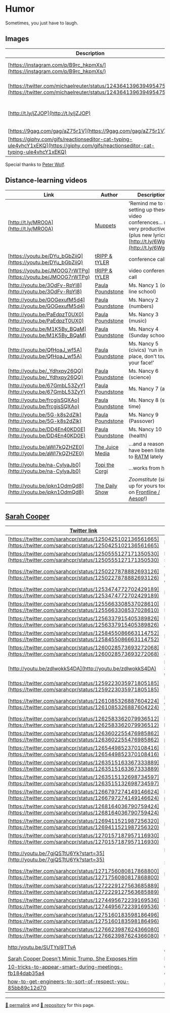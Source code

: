 # Humor

Sometimes, you just have to laugh.

## Images

| Description | Link |
| -- | -- |
| [https://instagram.com/p/B9rc_hkpmXs/](https://instagram.com/p/B9rc_hkpmXs/) | Sisyphus works from home |
| [https://twitter.com/michaelreuter/status/1243641396394954755/](https://twitter.com/michaelreuter/status/1243641396394954755) |  A proliferation of exponentiation |
| [http://t.ly/jZJOP](http://t.ly/jZJOP) | Zoom meeting: audio only v. with video |
| [https://9gag.com/gag/aZ75r1V](https://9gag.com/gag/aZ75r1V) | van Gogh |
| [https://giphy.com/gifs/reactionseditor-cat-typing-ule4vhcY1xEKQ](https://giphy.com/gifs/reactionseditor-cat-typing-ule4vhcY1xEKQ) | At the computer |

Special thanks to [Peter Wolf](https://www.facebook.com/peter.wolf.75839923).

## Distance-learning videos

| Link | Author | Description |
| -- | -- | -- |
| [http://t.ly/MRO0A](http://t.ly/MRO0A) | [Muppets](https://muppets.disney.com/) | 'Remind me to stop setting up these video conferences... not very productive' (plus new lyrics: [http://t.ly/6WgJB](http://t.ly/6WgJB)) |
| [https://youtu.be/DYu_bGbZiiQ](https://youtu.be/DYu_bGbZiiQ) | [tRIPP &amp; tYLER](https://www.youtube.com/channel/UC310aJFjr6Gn9mGZjMZ2VTQ) | conference call |
| [https://youtu.be/JMOOG7rWTPg](https://youtu.be/JMOOG7rWTPg) | [tRIPP &amp; tYLER](https://www.youtube.com/channel/UC310aJFjr6Gn9mGZjMZ2VTQ) | video conference call |
| [http://youtu.be/3OdFv-RpYl8](http://youtu.be/3OdFv-RpYl8) | [Paula Poundstone](https://paulapoundstone.com/) | Ms. Nancy 1 (on-line school) |
| [http://youtu.be/GOGexufM5d4](http://youtu.be/GOGexufM5d4) | [Paula Poundstone](https://paulapoundstone.com/) | Ms. Nancy 2 (numbers) |
| [http://youtu.be/PaEdpzT0UX0](http://youtu.be/PaEdpzT0UX0) | [Paula Poundstone](https://paulapoundstone.com/) | Ms. Nancy 3 (music) |
| [http://youtu.be/M1K5By_BQaM](http://youtu.be/M1K5By_BQaM) | [Paula Poundstone](https://paulapoundstone.com/) | Ms. Nancy 4 (Sunday school) |
| [http://youtu.be/QfHoaJ_wf5A](http://youtu.be/QfHoaJ_wf5A) | [Paula Poundstone](https://paulapoundstone.com/) | Ms. Nancy 5 (civics) 'run in place, don't touch your face!' |
| [http://youtu.be/_Ydhxpy26QQ](http://youtu.be/_Ydhxpy26QQ) | [Paula Poundstone](https://paulapoundstone.com/) | Ms. Nancy 6 (science) |
| [http://youtu.be/67GmbL53ZyY](http://youtu.be/67GmbL53ZyY) | [Paula Poundstone](https://paulapoundstone.com/) | Ms. Nancy 7 (art) |
| [http://youtu.be/frcgisSQXAo](http://youtu.be/frcgisSQXAo) | [Paula Poundstone](https://paulapoundstone.com/) | Ms. Nancy 8 (story time) |
| [http://youtu.be/5G-k8s2dZlk](http://youtu.be/5G-k8s2dZlk) | [Paula Poundstone](https://paulapoundstone.com/) | Ms. Nancy 9 (Passover) |
| [http://youtu.be/DD4En40KD0E](http://youtu.be/DD4En40KD0E) | [Paula Poundstone](https://paulapoundstone.com/) | Ms. Nancy 10 (health) |
| [http://youtu.be/aWl7kQZHZE0](http://youtu.be/aWl7kQZHZE0) | [The Juice Media](https://youtube.com/user/thejuicemedia) | &hellip;and a reason I have been listening to [RATM](https://www.youtube.com/watch?v=4FCRuE_gGkE&list=PLFglrP4IEffHfAHw0WITGCnhAa9MVYI24) lately |
| [http://youtu.be/na-CylyaJb0](http://youtu.be/na-CylyaJb0) | [Topi the Corgi](https://youtube.com/channel/UC62zoJ8N9JdSnFDbcKjOUDA) | &hellip;works from home |
| [http://youtu.be/ipkn1OdmQd8](http://youtu.be/ipkn1OdmQd8) | [The Daily Show](https://www.youtube.com/channel/UCwWhs_6x42TyRM4Wstoq8HA) | *Zoomstitute* (sign up for yours today on [Frontline / Aesop](https://login.frontlineeducation.com/login?signin=1c69e72a8cd857573dca5856d643a324&productId=ABSMGMT&clientId=ABSMGMT)!) |

## [Sarah Cooper](https://twitter.com/sarahcpr)

| [Twitter link](https://twitter.com/sarahcpr) | How to&hellip; |
| -- | -- |
| [https://twitter.com/sarahcpr/status/1250425102136561665](https://twitter.com/sarahcpr/status/1250425102136561665) | How to leadership |
| [https://twitter.com/sarahcpr/status/1250555127171350530](https://twitter.com/sarahcpr/status/1250555127171350530) | My update in the status meeting |
| [https://twitter.com/sarahcpr/status/1250227878882693126](https://twitter.com/sarahcpr/status/1250227878882693126) | These are a few of my favorite companies |
| [https://twitter.com/sarahcpr/status/1253474772702429189](https://twitter.com/sarahcpr/status/1253474772702429189) | How to medical |
| [https://twitter.com/sarahcpr/status/1255663308537028610](https://twitter.com/sarahcpr/status/1255663308537028610) | How to mayor of Las Vegas |
| [https://twitter.com/sarahcpr/status/1256337915405389826](https://twitter.com/sarahcpr/status/1256337915405389826) | How to strong death totals |
| [https://twitter.com/sarahcpr/status/1258455086663114752](https://twitter.com/sarahcpr/status/1258455086663114752) | How to grief |
| [https://twitter.com/sarahcpr/status/1260028573693272068](https://twitter.com/sarahcpr/status/1260028573693272068) | How to #ObamaGate |
| [http://youtu.be/zdlwokkS4DA](http://youtu.be/zdlwokkS4DA) | How to #ObamaGate 3 (w/ the My Pilla guy) |
| [https://twitter.com/sarahcpr/status/1259223035971805185](https://twitter.com/sarahcpr/status/1259223035971805185) | How to testing |
| [https://twitter.com/sarahcpr/status/1261085326887604224](https://twitter.com/sarahcpr/status/1261085326887604224) | How to more cases than anybody in the world  |
| [https://twitter.com/sarahcpr/status/1262583362079936512](https://twitter.com/sarahcpr/status/1262583362079936512) | How to hydroxychloroquine |
| [https://twitter.com/sarahcpr/status/1263602255476985862](https://twitter.com/sarahcpr/status/1263602255476985862) | I tested very positively |
| [https://twitter.com/sarahcpr/status/1265449852370108416](https://twitter.com/sarahcpr/status/1265449852370108416) | Should I take insulin |
| [https://twitter.com/sarahcpr/status/1263515163367333889](https://twitter.com/sarahcpr/status/1263515163367333889) | Many per capitas |
| [https://twitter.com/sarahcpr/status/1263515132698734597](https://twitter.com/sarahcpr/status/1263515132698734597) | Manorities |
| [https://twitter.com/sarahcpr/status/1266797274149146624](https://twitter.com/sarahcpr/status/1266797274149146624) | How to the black paople |
| [https://twitter.com/sarahcpr/status/1268164036790759424](https://twitter.com/sarahcpr/status/1268164036790759424) | How to bible |
| [https://twitter.com/sarahcpr/status/1269411521987256320](https://twitter.com/sarahcpr/status/1269411521987256320) | How to bunker |
| [https://twitter.com/sarahcpr/status/1270157187957116930](https://twitter.com/sarahcpr/status/1270157187957116930) | How to lobster |
| [http://youtu.be/7gjQSTtU6Yk?start=35](http://youtu.be/7gjQSTtU6Yk?start=35) | How to bathroom (on the Tonight Show) |
| [https://twitter.com/sarahcpr/status/1271756080817868800](https://twitter.com/sarahcpr/status/1271756080817868800) | How to real estate |
| [https://twitter.com/sarahcpr/status/1272229127563685889](https://twitter.com/sarahcpr/status/1272229127563685889) | How to Lincoln |
| [https://twitter.com/sarahcpr/status/1274495672239169536](https://twitter.com/sarahcpr/status/1274495672239169536) | How to happy fathers day |
| [https://twitter.com/sarahcpr/status/1275160183598186496](https://twitter.com/sarahcpr/status/1275160183598186496) | How to empty seat |
| [https://twitter.com/sarahcpr/status/1276623987624366080](https://twitter.com/sarahcpr/status/1276623987624366080) | How to second term |
| [http:/youtu.be/SUTYsl9TTvA](https://youtube.com/watch?v=SUTYsl9TTvA&list=PL-8pDWAJLeYjt_QWcEZ_t7eYdax-YkkS5) | YouTube playlist / compilation |
| [Sarah Cooper Doesn't Mimic Trump. She Exposes Him](https://www.nytimes.com/2020/06/25/magazine/sarah-cooper-doesnt-mimic-trump-she-exposes-him.html) | NYTimes |
| [10-tricks-to-appear-smart-during-meetings-fb184dab35a4](https://medium.com/@TheCooperReview/10-tricks-to-appear-smart-during-meetings-fb184dab35a4) | Guilty as charged on these&hellip; |
| [how-to-get-engineers-to-sort-of-respect-you-85bb89c12d70](https://medium.com/@TheCooperReview/how-to-get-engineers-to-sort-of-respect-you-85bb89c12d70) | Um&hellip; |

<hr>

[&#128279; permalink](https://psb-david-petty.github.io/school-closure/humor.html) and [&#128297; repository](https://github.com/psb-david-petty/school-closure/blob/master/humor.md) for this page.

